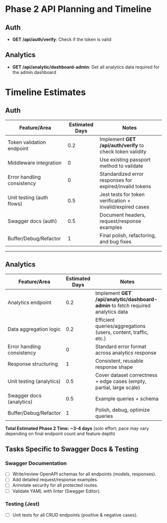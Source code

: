 # Phase 2 API Planning and Timeline

## Auth

- **GET /api/auth/verify**: Check if the token is valid

## Analytics

- **GET /api/analytic/dashboard-admin**: Get all analytics data required for the admin dashboard

# Timeline Estimates

## Auth

| Feature/Area               | Estimated Days | Notes                                                      |
| -------------------------- | -------------- | ---------------------------------------------------------- |
| Token validation endpoint  | 0.2            | Implement **GET /api/auth/verify** to check token validity |
| Middleware integration     | 0              | Use existing passport method to validate                   |
| Error handling consistency | 0              | Standardized error responses for expired/invalid tokens    |
| Unit testing (auth flows)  | 0.5            | Jest tests for token verification + invalid/expired cases  |
| Swagger docs (auth)        | 0.5            | Document headers, request/response examples                |
| Buffer/Debug/Refactor      | 1              | Final polish, refactoring, and bug fixes                   |

---

## Analytics

| Feature/Area               | Estimated Days | Notes                                                                            |
| -------------------------- | -------------- | -------------------------------------------------------------------------------- |
| Analytics endpoint         | 0.2            | Implement **GET /api/analytic/dashboard-admin** to fetch required analytics data |
| Data aggregation logic     | 0.2            | Efficient queries/aggregations (users, content, traffic, etc.)                   |
| Error handling consistency | 0              | Standard error format across analytics response                                  |
| Response structuring       | 1              | Consistent, reusable response shape                                              |
| Unit testing (analytics)   | 0.5            | Cover dataset correctness + edge cases (empty, partial, large scale)             |
| Swagger docs (analytics)   | 0.5            | Example queries + schema                                                         |
| Buffer/Debug/Refactor      | 1              | Polish, debug, optimize queries                                                  |

**Total Estimated Phase 2 Time:** **~3-4 days** (solo effort; pace may vary depending on final endpoint count and feature depth)

## Tasks Specific to Swagger Docs & Testing

### Swagger Documentation

- [ ] Write/review OpenAPI schemas for all endpoints (models, responses).
- [ ] Add detailed request/response examples.
- [ ] Annotate security for all protected routes.
- [ ] Validate YAML with linter (Swagger Editor).

### Testing (Jest)

- [ ] Unit tests for all CRUD endpoints (positive & negative cases).
